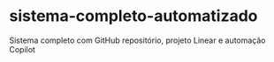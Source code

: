 # sistema-completo-automatizado
Sistema completo com GitHub repositório, projeto Linear e automação Copilot
